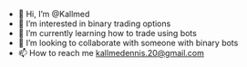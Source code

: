 - 👋 Hi, I’m @Kallmed
- 👀 I’m interested in binary trading options
- 🌱 I’m currently learning how to trade using bots
- 💞️ I’m looking to collaborate with someone with binary bots
- 📫 How to reach me kallmedennis.20@gmail.com 

<!---
Kallmed/Kallmed is a ✨ special ✨ repository because its `README.md` (this file) appears on your GitHub profile.
You can click the Preview link to take a look at your changes.
--->
